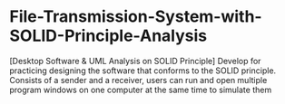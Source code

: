 # File-Transmission-System-with-SOLID-Principle-Analysis
[Desktop Software &amp; UML Analysis on SOLID Principle] Develop for practicing designing the software that conforms to the SOLID principle. Consists of a sender and a receiver, users can run and open multiple program windows on one computer at the same time to simulate them
